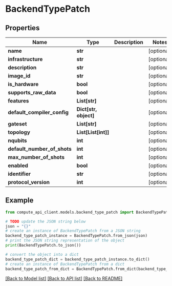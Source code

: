 # BackendTypePatch


## Properties

Name | Type | Description | Notes
------------ | ------------- | ------------- | -------------
**name** | **str** |  | [optional] 
**infrastructure** | **str** |  | [optional] 
**description** | **str** |  | [optional] 
**image_id** | **str** |  | [optional] 
**is_hardware** | **bool** |  | [optional] 
**supports_raw_data** | **bool** |  | [optional] 
**features** | **List[str]** |  | [optional] 
**default_compiler_config** | **Dict[str, object]** |  | [optional] 
**gateset** | **List[str]** |  | [optional] 
**topology** | **List[List[int]]** |  | [optional] 
**nqubits** | **int** |  | [optional] 
**default_number_of_shots** | **int** |  | [optional] 
**max_number_of_shots** | **int** |  | [optional] 
**enabled** | **bool** |  | [optional] 
**identifier** | **str** |  | [optional] 
**protocol_version** | **int** |  | [optional] 

## Example

```python
from compute_api_client.models.backend_type_patch import BackendTypePatch

# TODO update the JSON string below
json = "{}"
# create an instance of BackendTypePatch from a JSON string
backend_type_patch_instance = BackendTypePatch.from_json(json)
# print the JSON string representation of the object
print(BackendTypePatch.to_json())

# convert the object into a dict
backend_type_patch_dict = backend_type_patch_instance.to_dict()
# create an instance of BackendTypePatch from a dict
backend_type_patch_from_dict = BackendTypePatch.from_dict(backend_type_patch_dict)
```
[[Back to Model list]](../README.md#documentation-for-models) [[Back to API list]](../README.md#documentation-for-api-endpoints) [[Back to README]](../README.md)


